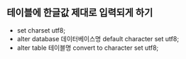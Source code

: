 ## 테이블에 한글값 제대로 입력되게 하기
 * set charset utf8;
 * alter database 데이터베이스명 default character set utf8;
 * alter table 테이블명 convert to character set utf8;